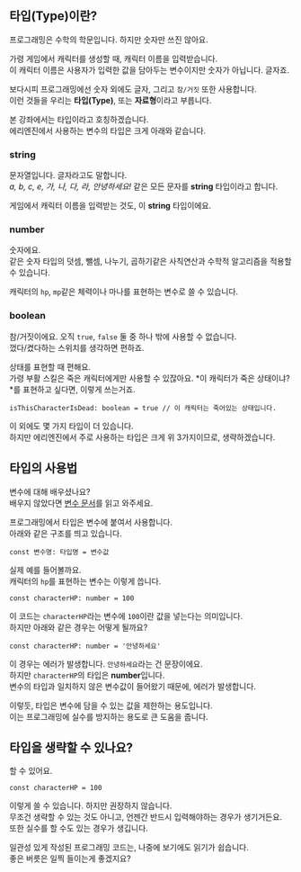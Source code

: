 ## 타입(Type)이란?

프로그래밍은 수학의 학문입니다. 하지만 숫자만 쓰진 않아요.

가령 게임에서 캐릭터를 생성할 때, 캐릭터 이름을 입력받습니다.  
이 캐릭터 이름은 사용자가 입력한 값을 담아두는 변수이지만 숫자가 아닙니다. 글자죠.

보다시피 프로그래밍에선 숫자 외에도 글자, 그리고 `참/거짓` 또한 사용합니다.  
이런 것들을 우리는 **타입(Type)**, 또는 **자료형**이라고 부릅니다.

본 강좌에서는 타입이라고 호칭하겠습니다.  
에리엔진에서 사용하는 변수의 타입은 크게 아래와 같습니다.

### string

문자열입니다. 글자라고도 말합니다.  
*a, b, c, e, 가, 나, 다, 라, 안녕하세요!* 같은 모든 문자를 **string** 타입이라고 합니다.

게임에서 캐릭터 이름을 입력받는 것도, 이 **string** 타입이에요.


### number

숫자에요.  
같은 숫자 타입의 덧셈, 뺄셈, 나누기, 곱하기같은 사칙연산과 수학적 알고리즘을 적용할 수 있습니다.

캐릭터의 `hp`, `mp`같은 체력이나 마나를 표현하는 변수로 쓸 수 있습니다.

### boolean

참/거짓이에요. 오직 `true`, `false` 둘 중 하나 밖에 사용할 수 없습니다.  
껐다/켰다하는 스위치를 생각하면 편하죠.

상태를 표현할 때 편해요.  
가령 부활 스킬은 죽은 캐릭터에게만 사용할 수 있잖아요.
*이 캐릭터가 죽은 상태이냐?*를 표현하고 싶다면, 이렇게 쓰는거죠.

```
isThisCharacterIsDead: boolean = true // 이 캐릭터는 죽어있는 상태입니다.
```

이 외에도 몇 가지 타입이 더 있습니다.  
하지만 에리엔진에서 주로 사용하는 타입은 크게 위 3가지이므로, 생략하겠습니다.

## 타입의 사용법

변수에 대해 배우셨나요?  
배우지 않았다면 [변수 문서](./what-is-variable)를 읽고 와주세요.

프로그래밍에서 타입은 변수에 붙여서 사용합니다.  
아래와 같은 구조를 띄고 있습니다.

```
const 변수명: 타입명 = 변수값
```

실제 예를 들어볼까요.  
캐릭터의 `hp`를 표현하는 변수는 이렇게 씁니다.

```
const characterHP: number = 100
```

이 코드는 `characterHP`라는 변수에 `100`이란 값을 넣는다는 의미입니다.  
하지만 아래와 같은 경우는 어떻게 될까요?

```
const characterHP: number = '안녕하세요'
```

이 경우는 에러가 발생합니다. `안녕하세요`라는 건 문장이에요.  
하지만 `characterHP`의 타입은 **number**입니다.  
변수의 타입과 일치하지 않은 변수값이 들어왔기 때문에, 에러가 발생합니다.

이렇듯, 타입은 변수에 담을 수 있는 값을 제한하는 용도입니다.  
이는 프로그래밍에 실수를 방지하는 용도로 큰 도움을 줍니다.

## 타입을 생략할 수 있나요?

할 수 있어요.

```
const characterHP = 100
```

이렇게 쓸 수 있습니다. 하지만 권장하지 않습니다.  
무조건 생략할 수 있는 것도 아니고, 언젠간 반드시 입력해야하는 경우가 생기거든요.  
또한 실수를 할 수도 있는 경우가 생깁니다.

일관성 있게 작성된 프로그래밍 코드는, 나중에 보기에도 읽기가 쉽습니다.  
좋은 버릇은 일찍 들이는게 좋겠지요?